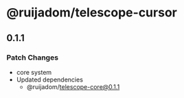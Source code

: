 # @ruijadom/telescope-cursor

## 0.1.1

### Patch Changes

- core system
- Updated dependencies
  - @ruijadom/telescope-core@0.1.1
